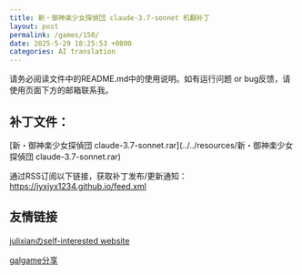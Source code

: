 ```yaml
---
title: 新・御神楽少女探偵団 claude-3.7-sonnet 机翻补丁
layout: post
permalink: /games/150/
date: 2025-5-29 18:25:53 +0800
categories: AI translation
---
```



请务必阅读文件中的README.md中的使用说明。如有运行问题 or bug反馈，请使用页面下方的邮箱联系我。



## 补丁文件：

[新・御神楽少女探偵団 claude-3.7-sonnet.rar](../../resources/新・御神楽少女探偵団 claude-3.7-sonnet.rar)

 

通过RSS订阅以下链接，获取补丁发布/更新通知：https://jyxjyx1234.github.io/feed.xml

## 友情链接

[julixianのself-interested website](https://julixian-siw.worldsystem.top/) 

[galgame分享](https://t.me/galgpt)